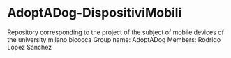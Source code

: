 # AdoptADog-DispositiviMobili
Repository corresponding to the project of the subject of mobile devices of the university milano bicocca
Group name: AdoptADog
Members: Rodrigo López Sánchez
